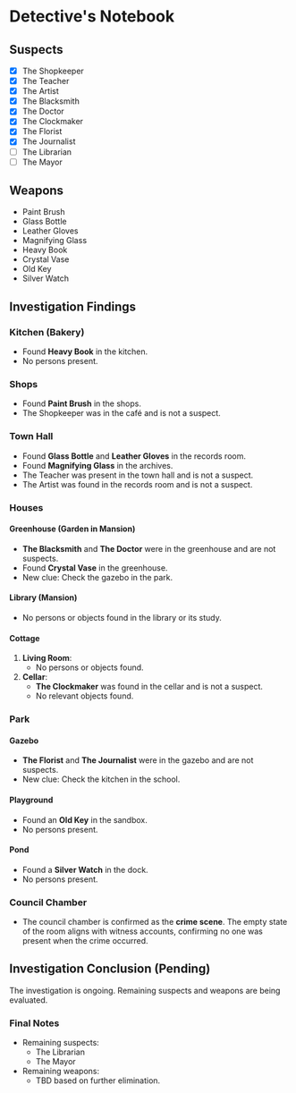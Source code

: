 # Detective's Notebook

## Suspects
- [x] The Shopkeeper
- [x] The Teacher
- [x] The Artist
- [x] The Blacksmith
- [x] The Doctor
- [x] The Clockmaker
- [x] The Florist
- [x] The Journalist
- [ ] The Librarian
- [ ] The Mayor

## Weapons
- Paint Brush
- Glass Bottle
- Leather Gloves
- Magnifying Glass
- Heavy Book
- Crystal Vase
- Old Key
- Silver Watch

## Investigation Findings

### Kitchen (Bakery)
- Found **Heavy Book** in the kitchen.
- No persons present.

### Shops
- Found **Paint Brush** in the shops.
- The Shopkeeper was in the café and is not a suspect.

### Town Hall
- Found **Glass Bottle** and **Leather Gloves** in the records room.
- Found **Magnifying Glass** in the archives.
- The Teacher was present in the town hall and is not a suspect.
- The Artist was found in the records room and is not a suspect.

### Houses

#### Greenhouse (Garden in Mansion)
- **The Blacksmith** and **The Doctor** were in the greenhouse and are not suspects.
- Found **Crystal Vase** in the greenhouse.
- New clue: Check the gazebo in the park.

#### Library (Mansion)
- No persons or objects found in the library or its study.

#### Cottage
1. **Living Room**:
   - No persons or objects found.
2. **Cellar**:
   - **The Clockmaker** was found in the cellar and is not a suspect.
   - No relevant objects found.

### Park

#### Gazebo
- **The Florist** and **The Journalist** were in the gazebo and are not suspects.
- New clue: Check the kitchen in the school.

#### Playground
- Found an **Old Key** in the sandbox.
- No persons present.

#### Pond
- Found a **Silver Watch** in the dock.
- No persons present.

### Council Chamber
- The council chamber is confirmed as the **crime scene**. The empty state of the room aligns with witness accounts, confirming no one was present when the crime occurred.

## Investigation Conclusion (Pending)
The investigation is ongoing. Remaining suspects and weapons are being evaluated.

### Final Notes
- Remaining suspects:
  - The Librarian
  - The Mayor
- Remaining weapons:
  - TBD based on further elimination.

